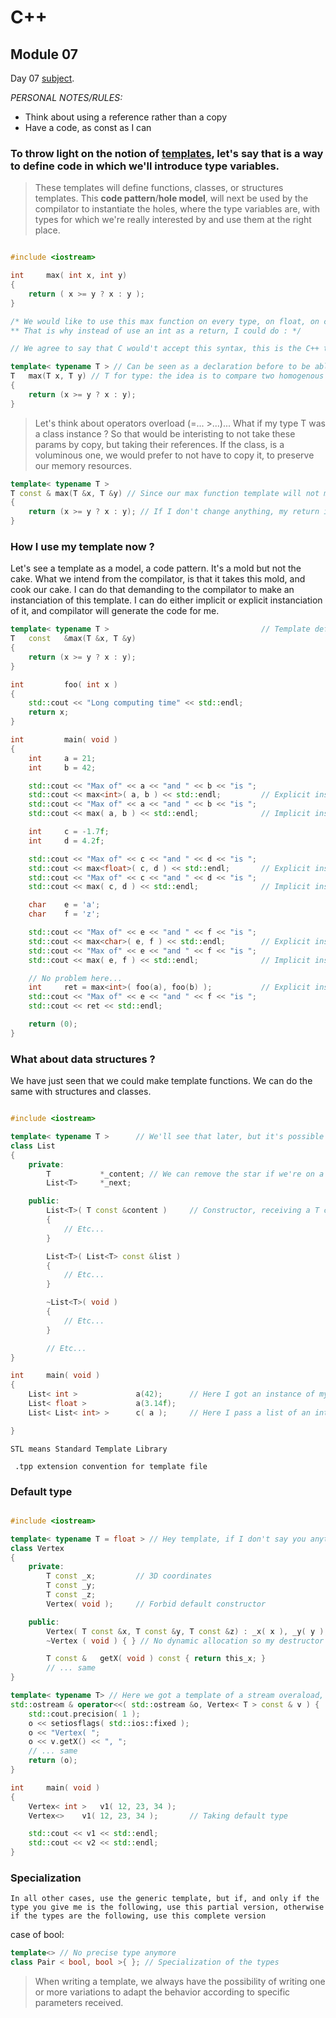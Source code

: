 # C++
## Module 07

Day 07 [subject](https://cdn.intra.42.fr/pdf/pdf/20753/en.subject.pdf).

*PERSONAL NOTES/RULES:*
- Think about using a reference rather than a copy
- Have a code, as const as I can

### To throw light on the notion of [templates](https://www.cplusplus.com/doc/oldtutorial/templates/), let's say that is a way to define code in which we'll introduce type variables.
> These templates will define functions, classes, or structures templates. This __code pattern__/__hole model__, will next be used by the compilator to instantiate the holes, where the type variables are, with types for which we're really interested by and use them at the right place.

```cpp

#include <iostream>

int		max( int x, int y)
{
	return ( x >= y ? x : y );
}

/* We would like to use this max function on every type, on float, on char... whatever.
** That is why instead of use an int as a return, I could do : */

// We agree to say that C would't accept this syntax, this is the C++ template power, I have to notice it to my compilator like below

template< typename T > // Can be seen as a declaration before to be able to use it
T	max(T x, T y) // T for type: the idea is to compare two homogenous datas (two floats, two ints, two chars...) so I systematically receive two T params
{
	return (x >= y ? x : y);
}

```
> Let's think about operators overload (=... >...)... What if my type T was a class instance ?
So that would be interisting to not take these params by copy, but taking their references.
If the class, is a voluminous one, we would prefer to not have to copy it, to preserve our memory resources.

```cpp
template< typename T >
T const & max(T &x, T &y) // Since our max function template will not modify the instance received as a parameter at any time, that instance can be const
{
	return (x >= y ? x : y); // If I don't change anything, my return is indeed passed by copy, but we receive a [const &] now... let's change our return value then
}

```

### How I use my template now ?
Let's see a template as a model, a code pattern. It's a mold but not the cake.
What we intend from the compilator, is that it takes this mold, and cook our cake.
I can do that demanding to the compilator to make an instanciation of this template.
I can do either implicit or explicit instanciation of it, and compilator will generate the code for me.

```cpp
template< typename T >									// Template definition: not usable in that way, it must be instantiated !
T	const 	&max(T &x, T &y)
{
	return (x >= y ? x : y);
}

int			foo( int x )
{
	std::cout << "Long computing time" << std::endl;
	return x;
}

int			main( void )
{
	int		a = 21;
	int		b = 42;

	std::cout << "Max of" << a << "and " << b << "is ";
	std::cout << max<int>( a, b ) << std::endl; 		// Explicit instanciation, between chevrons the type on which we want to instantiate our template (remember the cast syntax)
	std::cout << "Max of" << a << "and " << b << "is ";
	std::cout << max( a, b ) << std::endl; 				// Implicit instanciation, possible cause a and b are already int

	int		c = -1.7f;
	int		d = 4.2f;

	std::cout << "Max of" << c << "and " << d << "is ";
	std::cout << max<float>( c, d ) << std::endl; 		// Explicit instanciation
	std::cout << "Max of" << c << "and " << d << "is ";
	std::cout << max( c, d ) << std::endl; 				// Implicit instanciation

	char	e = 'a';
	char    f = 'z';

	std::cout << "Max of" << e << "and " << f << "is ";
	std::cout << max<char>( e, f ) << std::endl; 		// Explicit instanciation
	std::cout << "Max of" << e << "and " << f << "is ";
	std::cout << max( e, f ) << std::endl; 				// Implicit instanciation

	// No problem here...
	int		ret = max<int>( foo(a), foo(b) );			// Explicit instanciation, compilator will make the code for me
	std::cout << "Max of" << e << "and " << f << "is ";
	std::cout << ret << std::endl; 		

	return (0);
}

```

### What about data structures ?
We have just seen that we could make template functions. We can do the same with structures and classes.

```cpp

#include <iostream>

template< typename T >		// We'll see that later, but it's possible to pass multiple params, syntax still be the same template< typename T, typename U >
class List
{
	private:
		T			*_content; // We can remove the star if we're on a simple list... (?)
		List<T>		*_next;

	public:
		List<T>( T const &content )		// Constructor, receiving a T content, it will become the effective type we need in the right time
		{
			// Etc...
		}

		List<T>( List<T> const &list )
		{
			// Etc...
		}

		~List<T>( void )
		{
			// Etc...
		}

		// Etc...
}

int		main( void )
{
	List< int >				a(42);		// Here I got an instance of my List template, instantiatied for integer type
	List< float >			a(3.14f);
	List< List< int> >		c( a );		// Here I pass a list of an int list (bidimensional)

}

```

```STL means Standard Template Library```

``` .tpp extension convention for template file```

### Default type

```cpp

#include <iostream>

template< typename T = float > // Hey template, if I don't say you anything, please consider it's a float (implicit, explicit ?)
class Vertex
{
	private:
		T const _x;			// 3D coordinates
		T const _y;
		T const _z;
		Vertex( void );		// Forbid default constructor

	public:
		Vertex( T const &x, T const &y, T const &z) : _x( x ), _y( y ), _z( z ) { }
		~Vertex ( void ) { } // No dynamic allocation so my destructor does nothing

		T const &	getX( void ) const { return this_x; }
		// ... same
}

template< typename T> // Here we got a template of a stream overaload, precising a Type T to pass it in my stream
std::ostream & operator<<( std::ostream &o, Vertex< T > const & v ) {
	std::cout.precision( 1 );
	o << setiosflags( std::ios::fixed );
	o << "Vertex( ";
	o << v.getX() << ", ";
	// ... same
	return (o);
}

int		main( void )
{
	Vertex< int >	v1( 12, 23, 34 );
	Vertex<>	v1( 12, 23, 34 );		// Taking default type

	std::cout << v1 << std::endl;
	std::cout << v2 << std::endl;
}

```

### Specialization

```In all other cases, use the generic template, but if, and only if the type you give me is the following, use this partial version, otherwise if the types are the following, use this complete version```

case of bool:
```cpp
template<> // No precise type anymore
class Pair < bool, bool >{ }; // Specialization of the types
```

> When writing a template, we always have the possibility of writing one or more variations to adapt the behavior according to specific parameters received.